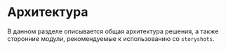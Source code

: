 # Архитектура

В данном разделе описывается общая архитектура решения, а также сторонние модули, рекомендуемые к использованию со
`storyshots`.